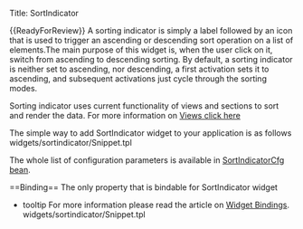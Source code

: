 Title: SortIndicator


{{ReadyForReview}}
A sorting indicator is simply a label followed by an icon that is used to trigger an ascending or descending sort operation on a list of elements.The main purpose of this widget is, when the user click on it, switch from ascending to descending sorting. By default, a sorting indicator is neither set to ascending, nor descending, a first activation sets it to ascending, and subsequent activations just cycle through the sorting modes.

Sorting indicator uses current functionality of views and sections to sort and render the data. For more information on [Views click here](Views)

The simple way to add SortIndicator widget to your application is as follows 
<srcinclude tag="wgtSortIndicatorSnippet1" lang="AT" outdent="true">widgets/sortindicator/Snippet.tpl</srcinclude>

The whole list of configuration parameters is available in [SortIndicatorCfg bean](http://ariatemplates.com/aria/guide/apps/apidocs/#aria.widgets.CfgBeans:SortIndicatorCfg).
<sample sample="widgets/sortindicator" />

==Binding==
The only property that is bindable for SortIndicator widget
* tooltip
For more information please read the article on [Widget Bindings](Widget_Bindings).
<srcinclude tag="wgtSortIndicatorSnippet2" lang="AT" outdent="true">widgets/sortindicator/Snippet.tpl</srcinclude>

<sample sample="widgets/sortindicator/binding" />